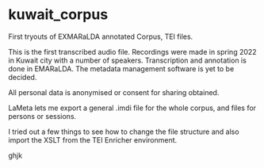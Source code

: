 # kuwait_corpus
First tryouts of EXMARaLDA annotated Corpus, TEI files.

This is the first transcribed audio file. Recordings were made in spring 2022 in Kuwait city with a number of speakers.
Transcription and annotation is done in EMARaLDA. The metadata management software is yet to be decided.

All personal data is anonymised or consent for sharing obtained.

LaMeta lets me export a general .imdi file for the whole corpus, and files for persons or sessions.

I tried out a few things to see how to change the file structure and also import the XSLT from the TEI Enricher environment.

ghjk